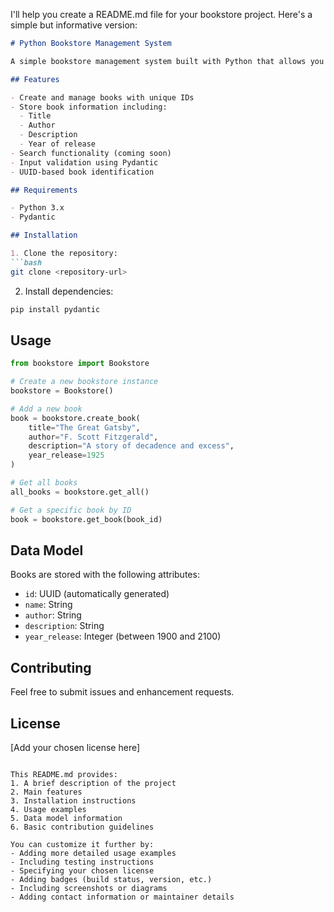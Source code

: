 I'll help you create a README.md file for your bookstore project. Here's a simple but informative version:

```markdown:README.md
# Python Bookstore Management System

A simple bookstore management system built with Python that allows you to manage and search through a collection of books.

## Features

- Create and manage books with unique IDs
- Store book information including:
  - Title
  - Author
  - Description
  - Year of release
- Search functionality (coming soon)
- Input validation using Pydantic
- UUID-based book identification

## Requirements

- Python 3.x
- Pydantic

## Installation

1. Clone the repository:
```bash
git clone <repository-url>
```

2. Install dependencies:
```bash
pip install pydantic
```

## Usage

```python
from bookstore import Bookstore

# Create a new bookstore instance
bookstore = Bookstore()

# Add a new book
book = bookstore.create_book(
    title="The Great Gatsby",
    author="F. Scott Fitzgerald",
    description="A story of decadence and excess",
    year_release=1925
)

# Get all books
all_books = bookstore.get_all()

# Get a specific book by ID
book = bookstore.get_book(book_id)
```

## Data Model

Books are stored with the following attributes:
- `id`: UUID (automatically generated)
- `name`: String
- `author`: String
- `description`: String
- `year_release`: Integer (between 1900 and 2100)

## Contributing

Feel free to submit issues and enhancement requests.

## License

[Add your chosen license here]
```

This README.md provides:
1. A brief description of the project
2. Main features
3. Installation instructions
4. Usage examples
5. Data model information
6. Basic contribution guidelines

You can customize it further by:
- Adding more detailed usage examples
- Including testing instructions
- Specifying your chosen license
- Adding badges (build status, version, etc.)
- Including screenshots or diagrams
- Adding contact information or maintainer details
